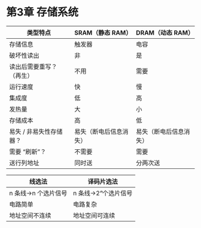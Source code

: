 # 第3章 存储系统

| 类型特点                 | SRAM（静态 RAM）       | DRAM（动态 RAM）       |
| ------------------------ | ---------------------- | ---------------------- |
| 存储信息                 | 触发器                 | 电容                   |
| 破坏性读出               | 非                     | 是                     |
| 读出后需要重写？（再生） | 不用                   | 需要                   |
| 运行速度                 | 快                     | 慢                     |
| 集成度                   | 低                     | 高                     |
| 发热量                   | 大                     | 小                     |
| 存储成本                 | 高                     | 低                     |
| 易失 / 非易失性存储器？  | 易失（断电后信息消失） | 易失（断电后信息消失） |
| 需要 “刷新”？            | 不需要                 | 需要                   |
| 送行列地址               | 同时送                 | 分两次送               |

| 线选法              | 译码片选法            |
| ------------------- | --------------------- |
| n 条线→n 个选片信号 | n 条线→$2ⁿ$个选片信号 |
| 电路简单            | 电路复杂              |
| 地址空间不连续      | 地址空间可连续        |